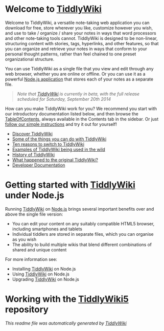 <h1 class=''>Welcome to <a class='tc-tiddlylink tc-tiddlylink-resolves' href='http://tiddlywiki.com/static/TiddlyWiki.html'>TiddlyWiki</a></h1><p>Welcome to TiddlyWiki, a versatile note-taking web application you can download for free, store wherever you like, customize however you wish, and use to take / organize / share your notes in ways that word processors and other note-taking tools cannot. TiddlyWiki is designed to be non-linear, structuring content with stories, tags, hyperlinks, and other features, so that you can organize and retrieve your notes in ways that conform to your personal thought patterns, rather than feel chained to one preset organizational structure.</p><p>You can use TiddlyWiki as a single file that you view and edit through any web browser, whether you are online or offline. Or you can use it as a powerful <a class='tc-tiddlylink tc-tiddlylink-resolves' href='http://tiddlywiki.com/static/TiddlyWiki%2520on%2520Node.js.html'>Node.js application</a> that stores each of your notes as a separate file.</p><blockquote><p><em>Note that <a class='tc-tiddlylink tc-tiddlylink-resolves' href='http://tiddlywiki.com/static/TiddlyWiki.html'>TiddlyWiki</a> is currently in beta, with the full release scheduled for Saturday, September 20th 2014</em></p></blockquote><p>How can you make TiddlyWiki work for you? We recommend you start with our introductory documentation listed below, and then browse the <a class='tc-tiddlylink tc-tiddlylink-resolves' href='http://tiddlywiki.com/static/TableOfContents.html'>TableOfContents</a>, always available in the Contents tab in the sidebar. Or just <a class='tc-tiddlylink tc-tiddlylink-shadow tc-tiddlylink-resolves' href='http://tiddlywiki.com/static/GettingStarted.html'>follow our simple instructions</a> and try it out for yourself!</p><ul><li><a class='tc-tiddlylink tc-tiddlylink-resolves' href='http://tiddlywiki.com/static/Discover%2520TiddlyWiki.html'>Discover TiddlyWiki</a></li><li><a class='tc-tiddlylink tc-tiddlylink-resolves' href='http://tiddlywiki.com/static/Some%2520of%2520the%2520things%2520you%2520can%2520do%2520with%2520TiddlyWiki.html'>Some of the things you can do with TiddlyWiki</a></li><li><a class='tc-tiddlylink tc-tiddlylink-resolves' href='http://tiddlywiki.com/static/Ten%2520reasons%2520to%2520switch%2520to%2520TiddlyWiki.html'>Ten reasons to switch to TiddlyWiki</a></li><li><a class='tc-tiddlylink tc-tiddlylink-resolves' href='http://tiddlywiki.com/static/Examples.html'>Examples of TiddlyWiki being used in the wild</a></li><li><a class='tc-tiddlylink tc-tiddlylink-resolves' href='http://tiddlywiki.com/static/History%2520of%2520TiddlyWiki.html'>History of TiddlyWiki</a> </li><li><a class='tc-tiddlylink tc-tiddlylink-resolves' href='http://tiddlywiki.com/static/What%2520happened%2520to%2520the%2520original%2520TiddlyWiki%253F.html'>What happened to the original TiddlyWiki?</a></li><li><a class='tc-tiddlylink-external' href='./dev/index.html' target='_blank'>Developer Documentation</a></li></ul><h1 class=''>Getting started with <a class='tc-tiddlylink tc-tiddlylink-resolves' href='http://tiddlywiki.com/static/TiddlyWiki.html'>TiddlyWiki</a> under Node.js</h1><p>Running <a class='tc-tiddlylink tc-tiddlylink-resolves' href='http://tiddlywiki.com/static/TiddlyWiki.html'>TiddlyWiki</a> on <a class='tc-tiddlylink tc-tiddlylink-resolves' href='http://tiddlywiki.com/static/Node.js.html'>Node.js</a> brings several important benefits over and above the single file version:</p><ul><li>You can edit your content on any suitably compatible HTML5 browser, including smartphones and tablets</li><li>Individual tiddlers are stored in separate files, which you can organise as you wish</li><li>The ability to build multiple wikis that blend different combinations of shared and unique content</li></ul><p>For more information see:</p><ul><li>Installing <a class='tc-tiddlylink tc-tiddlylink-resolves' href='http://tiddlywiki.com/static/TiddlyWiki.html'>TiddlyWiki</a> on Node.js</li><li>Using <a class='tc-tiddlylink tc-tiddlylink-resolves' href='http://tiddlywiki.com/static/TiddlyWiki.html'>TiddlyWiki</a> on Node.js</li><li>Upgrading <a class='tc-tiddlylink tc-tiddlylink-resolves' href='http://tiddlywiki.com/static/TiddlyWiki.html'>TiddlyWiki</a> on Node.js</li></ul><h1 class=''>Working with the <a class='tc-tiddlylink tc-tiddlylink-resolves' href='http://tiddlywiki.com/static/TiddlyWiki5.html'>TiddlyWiki5</a> repository</h1><p><em>This readme file was automatically generated by <a class='tc-tiddlylink tc-tiddlylink-resolves' href='http://tiddlywiki.com/static/TiddlyWiki.html'>TiddlyWiki</a></em>
</p>